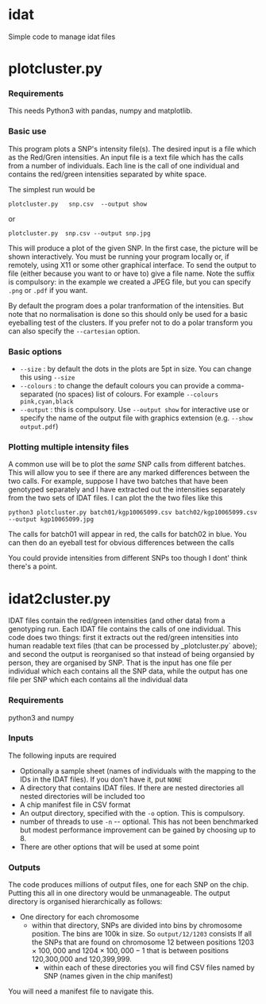 # idat


Simple code to manage idat files


# plotcluster.py


### Requirements

This needs Python3 with pandas, numpy and matplotlib.

### Basic use


This program plots a SNP's intensity file(s). The desired input is  a file which as the Red/Gren intensities. An input file is a text file which has the calls from a number of individuals. Each line is the call of one individual and contains the red/green intensities separated by white space.

The simplest run would be

```plotcluster.py   snp.csv  --output show```

or

```plotcluster.py  snp.csv --output snp.jpg```

This will produce a plot of the given SNP. In the first case, the picture will be shown interactively. You must be running your program locally or, if remotely, using X11 or some other graphical interface.  To send the output to file (either because you want to or have to) give a file name. Note the suffix is compulsory: in the example we created a JPEG file, but you can specify `.png` or `.pdf` if you want.

By default the program does a polar tranformation of the intensities. But note that no normalisation is done so this should only be used for a basic eyeballing test of the clusters.  If you prefer not to do a polar transform you can also specify the `--cartesian` option.

### Basic options

* `--size` : by default the dots in the plots are 5pt in size. You can change this using `--size`
* `--colours` :  to change the default colours you can provide a comma-separated (no spaces) list of colours. For example `--colours pink,cyan,black`
* `--output` :  this is compulsory. Use `--output show` for interactive use or specify the name of the output file with graphics extension (e.g. `--show output.pdf`)


### Plotting multiple intensity files

A common use will be to plot the _same_ SNP calls from different batches. This will allow you to see if there are any marked differences between the two calls. For example, suppose I have two batches that have been genotyped separately and I have extracted out the intensities separately from the two sets of IDAT files. I can plot the the two files like this

```
python3 plotcluster.py batch01/kgp10065099.csv batch02/kgp10065099.csv --output kgp10065099.jpg
```

The calls for batch01 will appear in red, the calls for batch02 in blue. You can then do an eyeball test for obvious differences between the calls

You could provide intensities from different SNPs too though I dont' think there's a point.


# idat2cluster.py

IDAT files contain the red/green intensities (and other data) from a genotyping run. Each IDAT file contains the calls of one individual. This code does two things: first it extracts out the red/green intensities into human readable text  files (that can be processed by _plotcluster.py` above); and second the output is reorganised so that instead of being organsied by person, they are organised by SNP. That is the input has one file per individual which each contains all the SNP data, while the output has one file per SNP which each contains all the individual data

### Requirements

python3 and numpy

### Inputs

The following inputs are required
* Optionally a sample sheet (names of individuals with the mapping to the IDs in the IDAT files). If you don't have it, put `NONE`
* A  directory that contains  IDAT files. If there are nested directories all nested directories will be included too
* A chip manifest file in CSV format 
* An output directory, specified with the `-o` option. This is compulsory.
* number of threads to use `-n` -- optional. This has not been benchmarked but modest performance improvement can be gained by choosing up to 8.
* There are other options that will be used at some point


### Outputs

The code produces millions of output files, one for each SNP on the chip. Putting this all in one directory would be unmanageable. The output directory is organised hierarchically as follows:
* One directory for each chromosome
   * within that directory, SNPs are divided into bins by chromosome position. The bins are 100k in size. So `output/12/1203` consists lf all the SNPs that are found on chromosome 12 between positions $1203\times 100,000$ and $1204\times 100,000-1$ that is between positions 120,300,000 and 120,399,999.
        * within each of these directories you will find CSV files named by SNP (names given in the chip manifest)

You will need a manifest file to navigate this.


